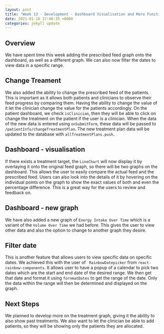 ```yaml
---
layout: post
title: "Week 13 - Development - Dashboard Visualisation and More Functionalities "
date: 2021-01-16 17:40:35 +0000
categories: jekyll update
---
```


## Overview 

We have spent time this week adding the prescribed feed graph onto the dashboard, as well as a different graph. We can also now filter the dates to view data in a specific range.

## Change Treament

We also added the ability to change the prescribed feed of the patients. This is important as it allows both patients and clinicians to observe their feed progress by comparing them. Having the ability to change the value of it let the clinician change the value for the patients accordingly. On the patient dashboard, we check `isClinician`, then they will be able to click on change the treatment on the patient if the user is a clinician. When the data of the new data is entered using `onSubmitForm`, these data will be passed to `/patientInfo/changeTreatmentPlan`. The new treatment plan data will be updated to the database with `allTreatmentPlans.push`.

## Dashboard - visualisation

If there exists a treatment target, the `LineChart` will now display it by overlaying it onto the original feed graph, so there will be two graphs on the dashboard. This allows the user to easily compare the actual feed and the prescribed feed. Users can also look into the details of it by hovering on the individual points on the graph to show the exact values of both and even the percentage difference. This is a great way for the users to review and feedback on. 

## Dashboard - new graph

We have also added a new graph of `Energy Intake Over Time` which is a variant of the `Volume Over Time` we had before. This gives the user to view other data and also the option to change to another graph they desire.

## Filter date

This is another feature that allows users to view specific data on specific dates. We achieved this with the user of ` RainbowDatepicker` from `react-rainbow-components`. It allows user to have a popup of a calendar to pick two dates which are the start and end date of the desired range. We then get that date and format it using `fornmatDates` to get the range of the date. Only the data within the range will then be determined and displayed on the graph.

## Next Steps

We planned to develop more on the treatment graph, giving it the ability to also show past treatments. We also want to let the clinician be able to add patients, so they will be showing only the patients they are allocated.
